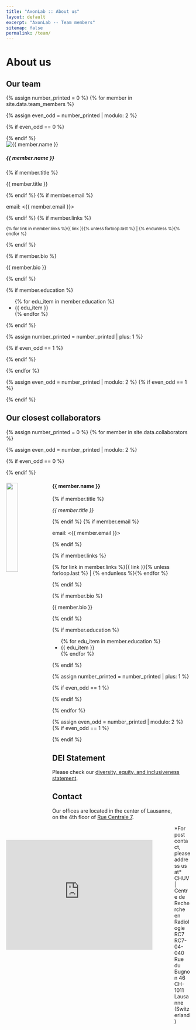 ```yaml
---
title: "AxonLab :: About us"
layout: default
excerpt: "AxonLab -- Team members"
sitemap: false
permalink: /team/
---
```


<!--
**We are  looking for new PhD students, Postdocs, and Master students to join the team** [(see openings)]({{ site.url }}{{ site.baseurl }}/vacancies) **!**
Jump to [staff](#staff), [master and bachelor students](#master-and-bachelor-students), [alumni](#alumni), [administrative support](#administrative-support), [lab visitors](#lab-visitors).
-->

# About us

## Our team

{% assign number_printed = 0 %}
{% for member in site.data.team_members %}

{% assign even_odd = number_printed | modulo: 2 %}

{% if even_odd == 0 %}
<div class="row">
{% endif %}

<div class="col-sm-6 clearfix">
<div class="card mb-3">
<div class="row g-0">
<div class="col-md-4">
<img src="{{ site.url }}{{ site.baseurl }}/images/teampic/{{ member.photo }}" class="img-fluid rounded-start" alt="{{ member.name }}">
</div>
<div class="col-md-8">
<div class="card-body">
<h5 class="card-title">{{ member.name }}</h5>
{% if member.title %}
<p class="card-text">{{ member.title }}</p>
{% endif %}
{% if member.email %}
<p class="card-text">email: <{{ member.email }}></p>
{% endif %}
{% if member.links %}
<p class="card-text"><small>{% for link in member.links %}{{ link }}{% unless forloop.last %} | {% endunless %}{% endfor %}</small></p>
{% endif %}
</div>
</div>
</div>
</div>

{% if member.bio %}
<p>{{ member.bio }}</p>
{% endif %}

{% if member.education %}
<ul style="overflow: hidden">
{% for edu_item in member.education %}
<li> {{ edu_item }} </li>
{% endfor %}
</ul>
{% endif %}
</div>

{% assign number_printed = number_printed | plus: 1 %}

{% if even_odd == 1 %}
</div>
{% endif %}

{% endfor %}

{% assign even_odd = number_printed | modulo: 2 %}
{% if even_odd == 1 %}
</div>
{% endif %}

## Our closest collaborators

{% assign number_printed = 0 %}
{% for member in site.data.collaborators %}

{% assign even_odd = number_printed | modulo: 2 %}

{% if even_odd == 0 %}
<div class="row">
{% endif %}

<div class="col-sm-6 clearfix">
  <img src="{{ site.url }}{{ site.baseurl }}/images/teampic/{{ member.photo }}" class="img-responsive" width="25%" style="float: left" />
  <h4>{{ member.name }}</h4>
  {% if member.title %}
  <p><i>{{ member.title }}</i></p>
  {% endif %}
  {% if member.email %}
  <p>email: <{{ member.email }}></p>
  {% endif %}

  {% if member.links %}
  <p>{% for link in member.links %}{{ link }}{% unless forloop.last %} | {% endunless %}{% endfor %}</p>
  {% endif %}

  {% if member.bio %}
  <p>{{ member.bio }}</p>
  {% endif %}

  {% if member.education %}
  <ul style="overflow: hidden">
  {% for edu_item in member.education %}
  <li> {{ edu_item }} </li>
  {% endfor %}
  </ul>
  {% endif %}
</div>

{% assign number_printed = number_printed | plus: 1 %}

{% if even_odd == 1 %}
</div>
{% endif %}

{% endfor %}

{% assign even_odd = number_printed | modulo: 2 %}
{% if even_odd == 1 %}
</div>
{% endif %}

## DEI Statement
Please check our [diversity, equity, and inclusiveness statement](../dei).

## Contact

<div class="row">
<div id="rc7-map" style="width: 450px; float: left; margin-right: 10px">
<iframe src="https://www.google.com/maps/embed?pb=!1m18!1m12!1m3!1d544.7472556620913!2d6.6322377091752225!3d46.52089443349025!2m3!1f0!2f0!3f0!3m2!1i1024!2i768!4f13.1!3m3!1m2!1s0x478c2e323448c0d7%3A0x264ddc873ca0e2f9!2sRue%20Centrale%207%2C%201003%20Lausanne!5e0!3m2!1sen!2sch!4v1653639078668!5m2!1sen!2sch" width="400" height="300" style="border:0;" allowfullscreen="" loading="lazy" referrerpolicy="no-referrer-when-downgrade"></iframe>
</div>

Our offices are located in the center of Lausanne, <br />
on the 4th floor of [Rue Centrale 7](https://goo.gl/maps/CHgoqQK18h3b1AFC6).

<div class="well" style="margin-left: 460px">
*For post contact, please address us at* <br />
CHUV | Centre de Recherche en Radiologie RC7 <br />
RC7-04-040 <br />
Rue du Bugnon 46 <br />
CH-1011 Lausanne (Switzerland)
</div>
</div>
